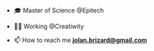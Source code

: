 - 🎓 Master of Science @Epitech

- 👨‍💻 Working @Creatiwity

- 📫 How to reach me **jolan.brizard@gmail.com**
